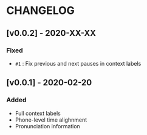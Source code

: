 # CHANGELOG

## [v0.0.2] - 2020-XX-XX
### Fixed
- `#1` : Fix previous and next pauses in context labels

## [v0.0.1] - 2020-02-20
### Added
- Full context labels
- Phone-level time alighnment
- Pronunciation information

